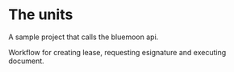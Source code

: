 # The units

A sample project that calls the bluemoon api.

Workflow for creating lease, requesting esignature and executing document.
